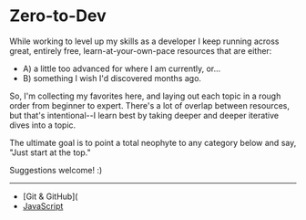 # Zero-to-Dev
While working to level up my skills as a developer I keep running across great, entirely free, learn-at-your-own-pace resources that are either:
- A) a little too advanced for where I am currently, or... 
- B) something I wish I'd discovered months ago.

So, I'm collecting my favorites here, and laying out each topic in a rough order from beginner to expert. There's a lot of overlap between resources, but that's intentional--I learn best by taking deeper and deeper iterative dives into a topic.

The ultimate goal is to point a total neophyte to any category below and say, "Just start at the top."

Suggestions welcome! :)

---

- [Git & GitHub](
- [JavaScript](/zero-to-javascript.md/)
